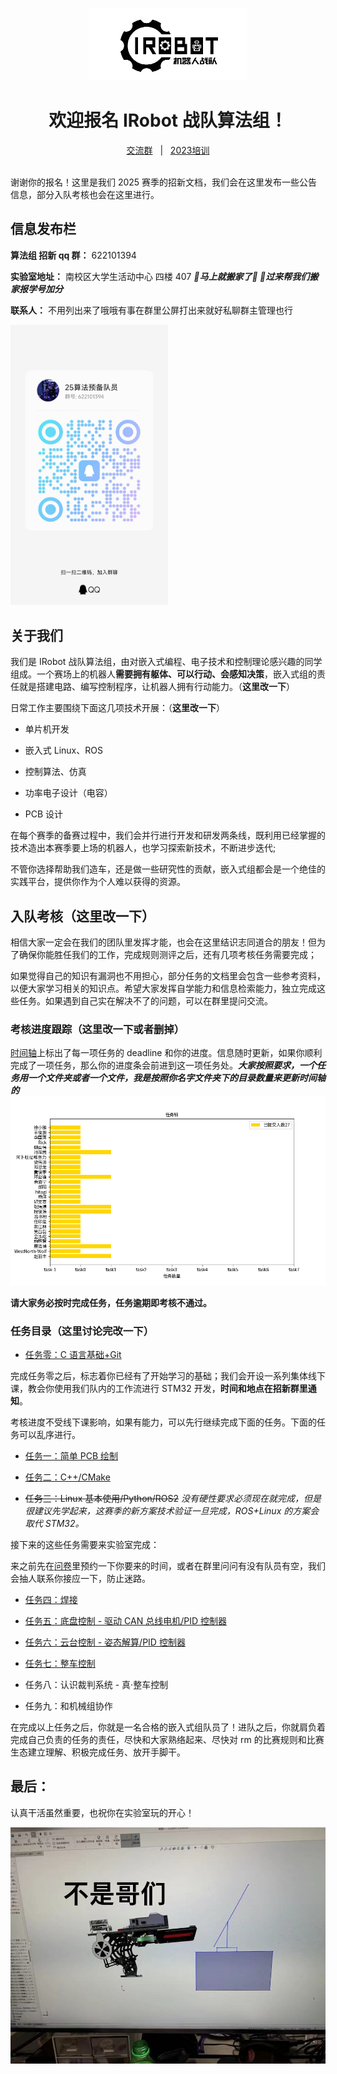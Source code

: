 <p align="center">
    <img width=50% src="assets/p1.png"/>
</p>

<h1 align="center">欢迎报名 IRobot 战队算法组！</h1>

<div align="center">
    <a href="http://qm.qq.com/cgi-bin/qm/qr?_wv=1027&k=2JehDBVI8BBWEfourtdRF60RpF1zjHOV&authKey=EvFODrPUWOLijVFji0AScdjeAl2JCO7ZtpbFKF14VjfpjFyHmIU3e%2FijA%2FvoBc2l&noverify=0&group_code=635535591">交流群</a>
    <span>&nbsp;&nbsp;|&nbsp;&nbsp;</span>
    <a href="https://space.bilibili.com/436391821/channel/collectiondetail?sid=1809229">2023培训</a>
    </br></br>
</div>

谢谢你的报名！这里是我们 2025 赛季的招新文档，我们会在这里发布一些公告信息，部分入队考核也会在这里进行。

## 信息发布栏

**算法组 招新 qq 群：** 622101394

**实验室地址：** 南校区大学生活动中心 四楼 407 ***🤬马上就搬家了🤬  🫡过来帮我们搬家报学号加分***

**联系人：** 不用列出来了哦哦有事在群里公屏打出来就好私聊群主管理也行

<img width=50% src="assets/p2.jpg"/>

## 关于我们

我们是 IRobot 战队算法组，由对嵌入式编程、电子技术和控制理论感兴趣的同学组成。一个赛场上的机器人**需要拥有躯体、可以行动、会感知决策**，嵌入式组的责任就是搭建电路、编写控制程序，让机器人拥有行动能力。（**这里改一下**）

日常工作主要围绕下面这几项技术开展：（**这里改一下**）

- 单片机开发

- 嵌入式 Linux、ROS

- 控制算法、仿真

- 功率电子设计（电容）

- PCB 设计

在每个赛季的备赛过程中，我们会并行进行开发和研发两条线，既利用已经掌握的技术造出本赛季要上场的机器人，也学习探索新技术，不断进步迭代;

不管你选择帮助我们造车，还是做一些研究性的贡献，嵌入式组都会是一个绝佳的实践平台，提供你作为个人难以获得的资源。

## 入队考核（**这里改一下**）

相信大家一定会在我们的团队里发挥才能，也会在这里结识志同道合的朋友！但为了确保你能胜任我们的工作，完成规则测评之后，还有几项考核任务需要完成；

如果觉得自己的知识有漏洞也不用担心，部分任务的文档里会包含一些参考资料，以便大家学习相关的知识点。希望大家发挥自学能力和信息检索能力，独立完成这些任务。如果遇到自己实在解决不了的问题，可以在群里提问交流。

### 考核进度跟踪（**这里改一下或者删掉**）

[时间轴](https://w0ybodqyg7f.feishu.cn/share/base/view/shrcnuEAKBb1HkQ7SRoO7ExsDTQ)上标出了每一项任务的 deadline 和你的进度。信息随时更新，如果你顺利完成了一项任务，那么你的进度条会前进到这一项任务处。***大家按照要求，一个任务用一个文件夹或者一个文件，我是按照你名字文件夹下的目录数量来更新时间轴的***
![alt](assets/task_progress.png)

**请大家务必按时完成任务，任务逾期即考核不通过。**

### 任务目录（**这里讨论完改一下**）

- [任务零：C 语言基础+Git](tasks/0.prerequisites/README.md)

完成任务零之后，标志着你已经有了开始学习的基础；我们会开设一系列集体线下课，教会你使用我们队内的工作流进行 STM32 开发，**时间和地点在招新群里通知**。

考核进度不受线下课影响，如果有能力，可以先行继续完成下面的任务。下面的任务可以乱序进行。

- [任务一：简单 PCB 绘制](tasks/1.pcb/README.md)

- [任务二：C++/CMake](tasks/2.cpp-buildsystem/README.md)

- ~~任务三：Linux 基本使用/Python/ROS2~~ _没有硬性要求必须现在就完成，但是很建议先学起来，这赛季的新方案技术验证一旦完成，ROS+Linux 的方案会取代 STM32。_

接下来的这些任务需要来实验室完成：

来之前先在[问卷](https://w0ybodqyg7f.feishu.cn/share/base/form/shrcnmOrLiNsDxQ9RQW10x1NaSf)里预约一下你要来的时间，或者在群里问问有没有队员有空，我们会抽人联系你接应一下，防止迷路。

- [任务四：焊接](tasks/4.solder/README.md)

- [任务五：底盘控制 - 驱动 CAN 总线电机/PID 控制器](tasks/5.chassis/README.md)

- [任务六：云台控制 - 姿态解算/PID 控制器](tasks/5.gimbal/README.md)

- [任务七：整车控制](tasks/6.vehicle/README.md)

- 任务八：认识裁判系统 - 真·整车控制

- 任务九：和机械组协作

在完成以上任务之后，你就是一名合格的嵌入式组队员了！进队之后，你就肩负着完成自己负责的任务的责任，尽快和大家熟络起来、尽快对 rm 的比赛规则和比赛生态建立理解、积极完成任务、放开手脚干。


## 最后：

认真干活虽然重要，也祝你在实验室玩的开心！

![p3](assets/p3.jpg)
